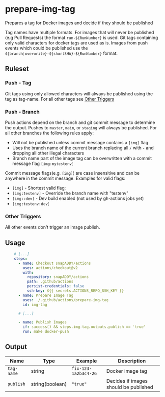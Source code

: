 # prepare-img-tag
Prepares a tag for Docker images and decide if they should be published

Tag names have multiple formats. For images that will never be published (e.g Pull Requests) the format `run-${RunNumber}` is used. Git tags containing only valid characters for docker tags are used as is. Images from push events which could be published use the `${branch|overwrite}-${shortSHA}-${RunNumber}` format.

## Ruleset

### Push - Tag
Git tags using only allowed characters will always be published using the tag as tag-name. For all other tags see [Other Triggers](other-triggers)

### Push - Branch
Push actions depend on the branch and git commit message to determine the output.
Pushes to `master`, `main`, or `staging` will always be published.
For all other branches the following rules apply:
- Will not be published unless commit message contains a `[img]` flag
- Uses the branch name of the current branch replacing all `/` with `-` and dropping all other illegal characters
- Branch name part of the image tag can be overwritten with a commit message flag `[img:mytestenv]`

Commit message flags(e.g. `[img]`) are case insensitive and can be anywhere in the commit message. Examples for valid flags:
- `[img]` - Shortest valid flag;
- `[img:testenv]` - Override the branch name with "testenv"
- `[img::dev]` - Dev build enabled (not used by gh-actions jobs yet)
- `[img:testenv:dev]`

### Other Triggers
All other events don't trigger an image publish.


## Usage

```yaml
    # [...]
    steps:
      - name: Checkout snapADDY/actions
        uses: actions/checkout@v2
        with:
          repository: snapADDY/actions
          path: .github/actions
          persist-credentials: false
          ssh-key: ${{ secrets.ACTIONS_REPO_SSH_KEY }}
      - name: Prepare Image Tag
        uses: ./.github/actions/prepare-img-tag
        id: img-tag

      # [...]

      - name: Publish Images
        if: success() && steps.img-tag.outputs.publish == 'true'
        run: make docker-push
```
## Output
| Name | Type | Example | Description |
| - | - | - | - |
| `tag-name` | string | `fix-123-1a2b3c4-26` | Docker image tag |
| `publish` | string(boolean) | `"true"` | Decides if images should be published |

